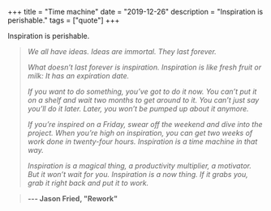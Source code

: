 +++
title = "Time machine"
date = "2019-12-26"
description = "Inspiration is perishable."
tags = ["quote"]
+++

Inspiration is perishable.

> *We all have ideas. Ideas are immortal. They last forever.*
>
> *What doesn’t last forever is inspiration. Inspiration is like fresh fruit or milk: It has an expiration date.*
>
> *If you want to do something, you’ve got to do it now. You can’t put it on a shelf and wait two months to get around to it. You can’t just say you’ll do it later. Later, you won’t be pumped up about it anymore.*
>
> *If you’re inspired on a Friday, swear off the weekend and dive into the project. When you’re high on inspiration, you can get two weeks of work done in twenty-four hours. Inspiration is a time machine in that way.*
>
> *Inspiration is a magical thing, a productivity multiplier, a motivator. But it won’t wait for you. Inspiration is a now thing. If it grabs you, grab it right back and put it to work.*

> **--- Jason Fried, "Rework"**

